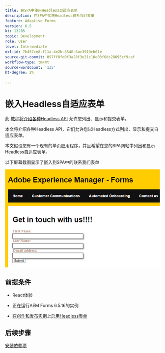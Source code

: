 ```yaml
---
title: 在SPA中使用Headless自适应表单
description: 在SPA中实施Headless联系我们表单
feature: Adaptive Forms
version: 6.5
kt: 13285
topic: Development
role: User
level: Intermediate
exl-id: 7b457ce8-f11a-4e2b-8548-6ac3910cb61e
source-git-commit: 097ff8fd0f3a28f3e21c10e03f6dc28695cf9caf
workflow-type: tm+mt
source-wordcount: '135'
ht-degree: 2%

---
```


# 嵌入Headless自适应表单

此 [教程将介绍各种Headless API](https://opensource.adobe.com/aem-forms-af-runtime/api/#section/Introduction) 允许您列出、显示和提交表单。

本文将介绍各种Headless API，它们允许您以Headless方式列出、显示和提交自适应表单。

本文假设您有一个现有的单页应用程序，并且希望在您的SPA网站中列出和显示Headless自适应表单。

以下屏幕截图显示了嵌入到SPA中的联系我们表单

![contact-us-form](./assets/contact-us-form.png)

## 前提条件

* React体验

* 正在运行AEM Forms 6.5.16的实例

* [在创作和发布实例上启用Headless表单](https://experienceleague.adobe.com/docs/experience-manager-headless-adaptive-forms/using/quick-setup/enable-headless-adaptive-forms-and-core-components.html?lang=en)

## 后续步骤

[安装依赖项](./install-af-react-libraries.md)
